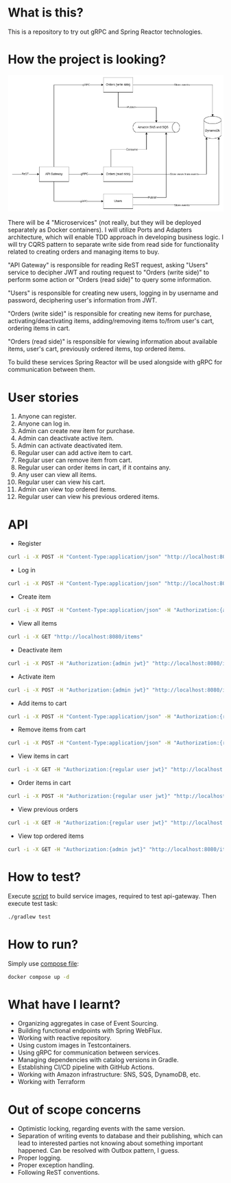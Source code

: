 # What is this?

This is a repository to try out gRPC and Spring Reactor technologies.

# How the project is looking?

![](structure.png)

There will be 4 "Microservices" (not really, but they will be deployed separately as Docker containers). I will
utilize Ports and Adapters architecture, which will enable TDD approach in developing business logic. I will try CQRS
pattern to separate write side from read side for functionality related to creating orders and managing items to buy.

"API Gateway" is responsible for reading ReST request, asking "Users" service to decipher JWT and routing request to
"Orders (write side)" to perform some action or "Orders (read side)" to query some information.

"Users" is responsible for creating new users, logging in by username and password, deciphering user's information from
JWT.

"Orders (write side)" is responsible for creating new items for purchase, activating/deactivating items, adding/removing
items to/from user's cart, ordering items in cart.

"Orders (read side)" is responsible for viewing information about available items, user's cart, previously ordered
items, top ordered items.

To build these services Spring Reactor will be used alongside with gRPC for communication between them.

# User stories

1) Anyone can register.
2) Anyone can log in.
3) Admin can create new item for purchase.
4) Admin can deactivate active item.
5) Admin can activate deactivated item.
6) Regular user can add active item to cart.
7) Regular user can remove item from cart.
8) Regular user can order items in cart, if it contains any.
9) Any user can view all items.
10) Regular user can view his cart.
11) Admin can view top ordered items.
12) Regular user can view his previous ordered items.

# API

* Register

```bash
curl -i -X POST -H "Content-Type:application/json" "http://localhost:8080/users" -d '{"username":"admin","password":"pass","userType":"ADMIN"}'
```

* Log in

```bash
curl -i -X POST -H "Content-Type:application/json" "http://localhost:8080/users/login" -d '{"username":"admin","password":"pass"}'
```

* Create item

```bash
curl -i -X POST -H "Content-Type:application/json" -H "Authorization:{admin jwt}" "http://localhost:8080/items" -d "item"
```

* View all items

```bash
curl -i -X GET "http://localhost:8080/items"
```

* Deactivate item

```bash
curl -i -X POST -H "Authorization:{admin jwt}" "http://localhost:8080/items/{item id}/deactivate"
```

* Activate item

```bash
curl -i -X POST -H "Authorization:{admin jwt}" "http://localhost:8080/items/{item id}/activate" 
```

* Add items to cart

```bash
curl -i -X POST -H "Content-Type:application/json" -H "Authorization:{regular user jwt}" "http://localhost:8080/cart/add" -d '{"itemId":"{item id}","quantity":"1"}'
```

* Remove items from cart

```bash
curl -i -X POST -H "Content-Type:application/json" -H "Authorization:{regular user jwt}" "http://localhost:8080/cart/remove" -d '{"itemId":"{item id}","quantity":"1"}'
```

* View items in cart

```bash
curl -i -X GET -H "Authorization:{regular user jwt}" "http://localhost:8080/cart"
```

* Order items in cart

```bash
curl -i -X POST -H "Authorization:{regular user jwt}" "http://localhost:8080/cart/order"
```

* View previous orders

```bash
curl -i -X GET -H "Authorization:{regular user jwt}" "http://localhost:8080/orders"
```

* View top ordered items

```bash
curl -i -X GET -H "Authorization:{admin jwt}" "http://localhost:8080/items/top"
```

# How to test?

Execute [script](build-images.sh) to build service images, required to test api-gateway. Then execute test task:

```bash 
./gradlew test
```

# How to run?

Simply use [compose file](docker-compose.yml):

```bash 
docker compose up -d
```

# What have I learnt?

* Organizing aggregates in case of Event Sourcing.
* Building functional endpoints with Spring WebFlux.
* Working with reactive repository.
* Using custom images in Testcontainers.
* Using gRPC for communication between services.
* Managing dependencies with catalog versions in Gradle.
* Establishing CI/CD pipeline with GitHub Actions.
* Working with Amazon infrastructure: SNS, SQS, DynamoDB, etc.
* Working with Terraform

# Out of scope concerns

* Optimistic locking, regarding events with the same version.
* Separation of writing events to database and their publishing, which can lead to interested parties not knowing about
  something important happened. Can be resolved with Outbox pattern, I guess.
* Proper logging.
* Proper exception handling.
* Following ReST conventions.